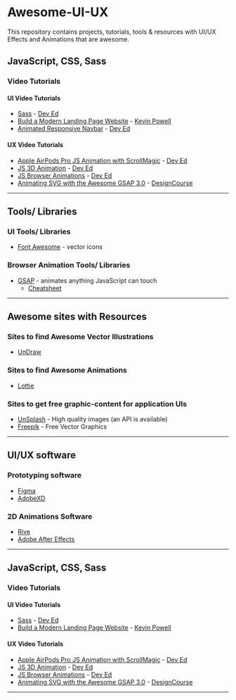 # Awesome-UI-UX
This repository contains projects, tutorials, tools & resources with UI/UX Effects and Animations that are awesome.

## JavaScript, CSS, Sass
### Video Tutorials
#### UI Video Tutorials
- [Sass](https://youtu.be/Zz6eOVaaelI) - [Dev Ed](https://www.youtube.com/channel/UClb90NQQcskPUGDIXsQEz5Q)
- [Build a Modern Landing Page Website](https://youtu.be/X1dz0xRbSJc) - [Kevin Powell](https://www.youtube.com/channel/UCJZv4d5rbIKd4QHMPkcABCw)
- [Animated Responsive Navbar](https://youtu.be/Zz6eOVaaelI) - [Dev Ed](https://www.youtube.com/channel/UClb90NQQcskPUGDIXsQEz5Q)

#### UX Video Tutorials

- [Apple AirPods Pro JS Animation with ScrollMagic](https://youtu.be/wLUJ9VNzZXo) - [Dev Ed](https://www.youtube.com/channel/UClb90NQQcskPUGDIXsQEz5Q)
- [JS 3D Animation](https://youtu.be/XK7T3mY1V-w) - [Dev Ed](https://www.youtube.com/channel/UClb90NQQcskPUGDIXsQEz5Q)
- [JS Browser Animations](https://youtu.be/sN93DRYkCO8) - [Dev Ed](https://www.youtube.com/channel/UClb90NQQcskPUGDIXsQEz5Q)
- [Animating SVG with the Awesome GSAP 3.0](https://youtu.be/lj37QZ047f8) - [DesignCourse](https://www.youtube.com/channel/UCVyRiMvfUNMA1UPlDPzG5Ow)

---
## Tools/ Libraries

### UI Tools/ Libraries
- [Font Awesome](https://fontawesome.com/) - vector icons

### Browser Animation Tools/ Libraries
- [GSAP](https://greensock.com/gsap/) - animates anything JavaScript can touch
  - [Cheatsheet](https://greensock.com/cheatsheet/)

---

## Awesome sites with Resources

### Sites to find Awesome Vector Illustrations 
- [UnDraw](https://undraw.co/) 

### Sites to find Awesome Animations 
- [Lottie](https://lottiefiles.com/)

### Sites to get free graphic-content for application UIs
- [UnSplash](https://source.unsplash.com/) - High quality images (an API is available)
- [Freepik](https://www.freepik.com/vectors/graphics) - Free Vector Graphics

--- 

## UI/UX software 

### Prototyping software
- [Figma](https://www.figma.com/)
- [AdobeXD](https://www.adobe.com/products/xd.html) 

### 2D Animations Software
- [Rive](https://rive.app/)
- [Adobe After Effects](https://www.adobe.com/products/aftereffects.html)

---

## JavaScript, CSS, Sass
### Video Tutorials
#### UI Video Tutorials
- [Sass](https://youtu.be/Zz6eOVaaelI) - [Dev Ed](https://www.youtube.com/channel/UClb90NQQcskPUGDIXsQEz5Q)
- [Build a Modern Landing Page Website](https://youtu.be/X1dz0xRbSJc) - [Kevin Powell](https://www.youtube.com/channel/UCJZv4d5rbIKd4QHMPkcABCw)

#### UX Video Tutorials

- [Apple AirPods Pro JS Animation with ScrollMagic](https://youtu.be/wLUJ9VNzZXo) - [Dev Ed](https://www.youtube.com/channel/UClb90NQQcskPUGDIXsQEz5Q)
- [JS 3D Animation](https://youtu.be/XK7T3mY1V-w) - [Dev Ed](https://www.youtube.com/channel/UClb90NQQcskPUGDIXsQEz5Q)
- [JS Browser Animations](https://youtu.be/sN93DRYkCO8) - [Dev Ed](https://www.youtube.com/channel/UClb90NQQcskPUGDIXsQEz5Q)
- [Animating SVG with the Awesome GSAP 3.0](https://youtu.be/lj37QZ047f8) - [DesignCourse](https://www.youtube.com/channel/UCVyRiMvfUNMA1UPlDPzG5Ow)

---